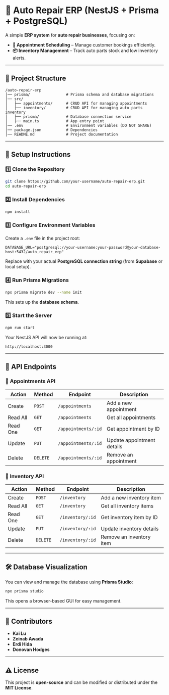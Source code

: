 # 🚗 Auto Repair ERP (NestJS + Prisma + PostgreSQL)

A simple **ERP system** for **auto repair businesses**, focusing on:
- **📅 Appointment Scheduling** – Manage customer bookings efficiently.
- **📦 Inventory Management** – Track auto parts stock and low inventory alerts.

---

## 📂 Project Structure
```
/auto-repair-erp
│── prisma/                # Prisma schema and database migrations
│── src/
│   ├── appointments/      # CRUD API for managing appointments
│   ├── inventory/         # CRUD API for managing auto parts inventory
│   ├── prisma/            # Database connection service
│   ├── main.ts            # App entry point
│── .env                   # Environment variables (DO NOT SHARE)
│── package.json           # Dependencies
│── README.md              # Project documentation
```

---

## 🚀 Setup Instructions

### 1️⃣ Clone the Repository
```sh
git clone https://github.com/your-username/auto-repair-erp.git
cd auto-repair-erp
```

### 2️⃣ Install Dependencies
```sh
npm install
```

### 3️⃣ Configure Environment Variables
Create a `.env` file in the project root:
```env
DATABASE_URL="postgresql://your-username:your-password@your-database-host:5432/auto_repair_erp"
```
Replace with your actual **PostgreSQL connection string** (from **Supabase** or local setup).

### 4️⃣ Run Prisma Migrations
```sh
npx prisma migrate dev --name init
```
This sets up the **database schema**.

### 5️⃣ Start the Server
```sh
npm run start
```
Your NestJS API will now be running at:
```
http://localhost:3000
```

---

## 📡 API Endpoints

### 📝 **Appointments API**
| Action         | Method | Endpoint                   | Description                     |
|---------------|--------|---------------------------|---------------------------------|
| Create        | `POST`  | `/appointments`           | Add a new appointment          |
| Read All      | `GET`   | `/appointments`           | Get all appointments           |
| Read One      | `GET`   | `/appointments/:id`       | Get appointment by ID          |
| Update        | `PUT`   | `/appointments/:id`       | Update appointment details     |
| Delete        | `DELETE`| `/appointments/:id`       | Remove an appointment          |

### 🏪 **Inventory API**
| Action         | Method | Endpoint                   | Description                     |
|---------------|--------|---------------------------|---------------------------------|
| Create        | `POST`  | `/inventory`              | Add a new inventory item       |
| Read All      | `GET`   | `/inventory`              | Get all inventory items        |
| Read One      | `GET`   | `/inventory/:id`          | Get inventory item by ID       |
| Update        | `PUT`   | `/inventory/:id`          | Update inventory details       |
| Delete        | `DELETE`| `/inventory/:id`          | Remove an inventory item       |

---

## 🛠 Database Visualization
You can view and manage the database using **Prisma Studio**:
```sh
npx prisma studio
```
This opens a browser-based GUI for easy management.

---

## 👥 Contributors
- **Kai Lu**
- **Zeinab Awada** 
- **Erdi Hida** 
- **Donovan Hodges** 

---

## ⚠️ License
This project is **open-source** and can be modified or distributed under the **MIT License**.

